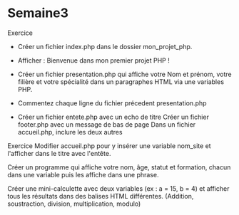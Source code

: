 # Semaine3
Exercice
- Créer un fichier index.php dans le dossier mon_projet_php.
- Afficher : Bienvenue dans mon premier projet PHP !

- Créer un fichier presentation.php qui affiche votre Nom et prénom, votre filière et votre spécialité
dans un paragraphes HTML via une variables PHP.

- Commentez chaque ligne du fichier précedent presentation.php

- Créer un fichier entete.php avec un echo de titre
Créer un fichier footer.php avec un message de bas de page
Dans un fichier accueil.php, inclure les deux autres

Exercice
Modifier accueil.php pour y insérer une variable nom_site et l'afficher dans le titre avec l'entête.

Créer un programme qui affiche votre nom, âge, statut et formation, chacun dans une variable puis les
affiche dans une phrase.

Créer une mini-calculette avec deux variables (ex : a = 15, b = 4) et afficher tous les résultats dans des
balises HTML différentes. (Addition, soustraction, division, multiplication, modulo)
